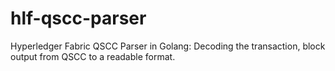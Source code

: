 # hlf-qscc-parser
Hyperledger Fabric QSCC Parser in Golang: Decoding the transaction, block output from QSCC to a readable format.
